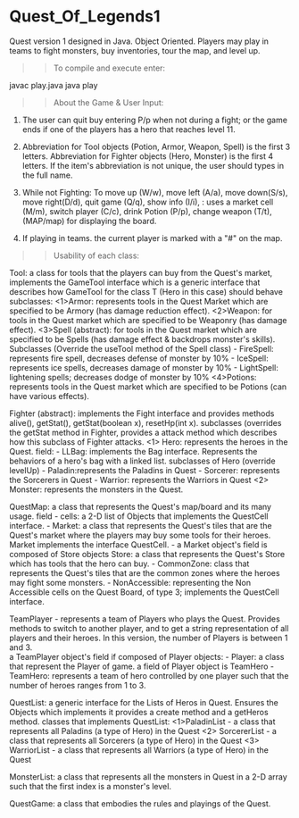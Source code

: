 # Quest_Of_Legends1
Quest version 1 designed in Java. Object Oriented. Players may play in teams to fight monsters, buy inventories, tour the map, and level up. 


>> To compile and execute enter:

javac play.java
java play

>> About the Game & User Input:

1. The user can quit buy entering P/p when not during a fight; or the game ends if one of the players has a hero that reaches level 11. 

2. Abbreviation for Tool objects (Potion, Armor, Weapon, Spell) is the first 3 letters. Abbreviation
for Fighter objects (Hero, Monster) is the first 4 letters. If the item's abbreviation is not unique, the user should types in the full name. 

3. While not Fighting:  To move up (W/w), move left (A/a), move down(S/s), move right(D/d), quit game (Q/q), show info (I/i), 
<NEW>: uses a market cell (M/m), switch player (C/c), drink Potion (P/p), change weapon (T/t), (MAP/map) for
displaying the board. 

4. If playing in teams. the current player is marked with a "#" on the map. 

>>  Usability of each class:

Tool: a class for tools that the players can buy from the Quest's market, implements the GameTool<Hero> interface which is a generic interface that describes how GameTool for 
the class T (Hero in this case) should behave
subclasses: 
	<1>Armor: represents tools in the Quest Market which are specified to be Armory (has damage reduction effect).
	<2>Weapon: for tools in the Quest market which are specified to be Weaponry (has damage effect). 
	<3>Spell (abstract): for tools in the Quest market which are specified to be Spells (has damage effect & backdrops monster's skills).
	Subclasses (Override the useTool method of the Spell class) 
		- FireSpell: represents fire spell, decreases defense of monster by 10%
		- IceSpell: represents ice spells, decreases damage of monster by 10%
		- LightSpell: lightening spells; decreases dodge of monster by 10%
	<4>Potions: represents tools in the Quest market which are specified to be Potions (can have various effects).

Fighter (abstract): implements the Fight interface and provides methods alive(), getStat(), getStat(boolean x), resetHp(int x). 
subclasses (overrides the getStat method in Fighter, provides a attack method which describes how this subclass of Fighter attacks. 
	<1> Hero: represents the heroes in the Quest.
	field:
	- LLBag: implements the Bag interface. Represents the behaviors of a hero's bag with a 	linked list.
	subclasses of Hero (override levelUp)
	- Paladin:represents the Paladins in Quest
	- Sorcerer: represents the Sorcerers in Quest
	- Warrior: represents the Warriors in Quest
	<2> Monster: represents the monsters in the Quest.

QuestMap:  a class that represents the Quest's map/board and its many usage. 
	field - cells: a 2-D list of Objects that implements the QuestCell interface.
	- Market:  a class that represents the Quest's tiles that are the Quest's market where the 	players may buy some tools for their heroes. Market implements the interface QuestCell. 
		- a Market object's field is composed of Store objects
			Store: a class that represents the Quest's Store which has tools that the hero 			can buy. 
		-  CommonZone: class that represents the Quest's tiles that are the common zones 		where the heroes may fight some monsters. 
		-  NonAccessible: representing the Non Accessible cells on the Quest Board, of type 		3; implements the QuestCell interface.

TeamPlayer - represents a team of Players who plays the Quest. Provides methods to switch to another player, and to get a string representation of all players and their heroes. In this version, the number of Players is between 1 and 3.  
	a TeamPlayer object's field if composed of Player objects:
	- Player: a class that represent the Player of game. 
		a field of Player object is TeamHero
		- TeamHero: represents a team of hero controlled by one player such that the 			number of heroes ranges from 1 to 3.

QuestList<T extends Hero>: a generic interface for the Lists of Heros in Quest. Ensures the Objects which implements it provides a create method and a getHeros method.
classes that implements QuestList:
	<1>PaladinList - a class that represents all Paladins (a type of Hero) in the Quest
	<2> SorcererList - a class that represents all Sorcerers (a type of Hero) in the Quest 
	<3> WarriorList - a class that represents all Warriors (a type of Hero) in the Quest 

MonsterList:  a class that represents all the monsters in Quest in a 2-D array such that the first index is a monster's level. 

QuestGame: a class that embodies the rules and playings of the Quest.
